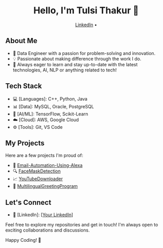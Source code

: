 <h1 align="center">Hello, I'm Tulsi Thakur 👋</h1>

<p align="center">
  <a href="[https://www.linkedin.com/in/tulsi-thakur/]">LinkedIn</a> •
</p>

## About Me

- 🚀 Data Engineer with a passion for problem-solving and innovation.
- 💡 Passionate about making difference through the work I do.
- 🌱 Always eager to learn and stay up-to-date with the latest technologies, AI, NLP or anything related to tech!

## Tech Stack

- 💻 [Languages]: C++, Python, Java
- 📊 [Data]: MySQL, Oracle, PostgreSQL
- 🤖 [AI/ML]: TensorFlow, Scikit-Learn
- ☁️ [Cloud]: AWS, Google Cloud
- ⚙️ [Tools]: Git, VS Code

## My Projects

Here are a few projects I'm proud of:

- 🚀 [Email-Automation-Using-Alexa](https://github.com/ThakurTulsi/Email-Automation-Using-Alexa)
- 🔍 [FaceMaskDetection](https://github.com/ThakurTulsi/FaceMaskDetection)
- 📈 [YouTubeDownloader](https://github.com/ThakurTulsi/YouTubeDownloader)
- 💬 [MultilingualGreetingProgram](https://github.com/ThakurTulsi/MultilingualGreetingProgram)

## Let's Connect
- 💼 [LinkedIn]: [[Your LinkedIn](https://www.linkedin.com/in/tulsi-thakur/)]

Feel free to explore my repositories and get in touch! I'm always open to exciting collaborations and discussions.

Happy Coding! 🚀
